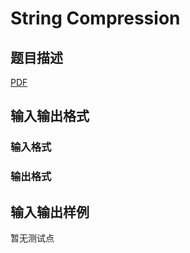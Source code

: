 # String Compression

## 题目描述

[problemUrl]: https://uva.onlinejudge.org/index.php?option=com_onlinejudge&Itemid=8&category=446&page=show_problem&problem=4097

[PDF](https://uva.onlinejudge.org/external/13/p1351.pdf)

## 输入输出格式

### 输入格式

### 输出格式

## 输入输出样例

暂无测试点

